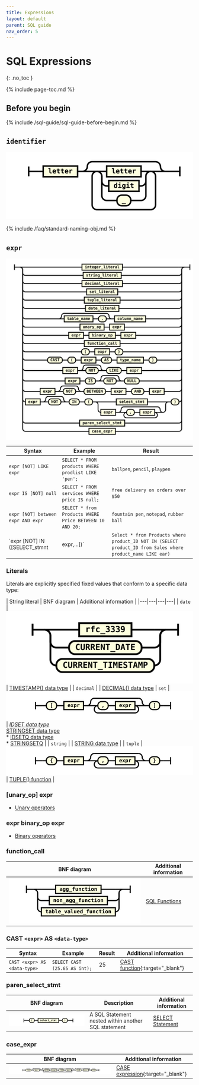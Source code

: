 ```yaml
---
title: Expressions
layout: default
parent: SQL guide
nav_order: 5
---
```


# SQL Expressions
{: .no_toc }

{% include page-toc.md %}

## Before you begin

{% include /sql-guide/sql-guide-before-begin.md %}

## `identifier`
![expr](/assets/images/sql-guide/identifier.svg)

{% include /faq/standard-naming-obj.md %}

## `expr`

![expr](/assets/images/sql-guide/expr.svg)

| Syntax | Example | Result |
|---|---|---|
| `expr [NOT] LIKE expr` | `SELECT * FROM products WHERE prodlist LIKE 'pen';` | `ballpen`, `pencil`, `playpen` |
| `expr IS [NOT] null` | `SELECT * FROM services WHERE price IS null;` | `free delivery on orders over $50` |
| `expr [NOT] between expr AND expr` | `SELECT * from Products WHERE Price BETWEEN 10 AND 20;` | `fountain pen`, `notepad`, `rubber ball` |
| `expr [NOT] IN ([SELECT_stmnt | expr,...])` | `Select * from Products where product_ID NOT IN (SELECT product_ID from Sales where product_name LIKE ear)` | `gold-plated earplugs` |

### Literals

Literals are explicitly specified fixed values that conform to a specific data type:

| String literal | BNF diagram | Additional information |
|---|---|---|---|
| `date` | ![expr](/assets/images/sql-guide/date_literal.svg) | [TIMESTAMP() data type](/docs/sql-guide/data-types/data-type-timestamp) |
| `decimal` |  | [DECIMAL() data type](/docs/sql-guide/data-types/data-type-decimal)
| `set` | ![expr](/assets/images/sql-guide/set_literal.svg) | *[IDSET data type](/docs/sql-guide/data-types/data-type-idset)<br/>* [STRINGSET data type](/docs/sql-guide/data-types/data-type-stringset)<br/>* [IDSETQ data type](/docs/sql-guide/data-types/data-type-idsetq)<br/>* [STRINGSETQ](/docs/sql-guide/data-types/data-type-stringsetq) |
| `string` |  | [STRING data type](/docs/sql-guide/data-types/data-type-string) |
| `tuple` | ![expr](/assets/images/sql-guide/tuple_literal.svg) | [TUPLE() function](/docs/sql-guide/functions/function-tuple) |

### [unary_op] expr

* [Unary operators](/docs/sql-guide/operators/operators-home/#unary-operators)

### expr binary_op expr

* [Binary operators](/docs/sql-guide/operators/operators-home/#binary-operators)

### function_call

| BNF diagram | Additional information |
|---|---|
| ![expr](/assets/images/sql-guide/function_call.svg) | [SQL Functions](/docs/sql-guide/functions/functions-home) |

### CAST `<expr>` AS `<data-type>`

| Syntax | Example | Result | Additional information |
|---|---|---|---|
| `CAST <expr> AS <data-type>` | `SELECT CAST (25.65 AS int);` | 25 | [CAST function](https://www.w3schools.com/sql/func_sqlserver_cast.asp){:target="_blank"} |

### paren_select_stmt

| BNF diagram | Description | Additional information |
|---|---|---|
| ![expr](/assets/images/sql-guide/paren_select_stmt.svg) | A SQL Statement nested within another SQL statement | [SELECT Statement](/docs/sql-guide/statements/statement-select) |

### case_expr

| BNF diagram | Additional information |
|---|---|
| ![expr](/assets/images/sql-guide/case_expr.svg) | [CASE expression](https://www.w3schools.com/sql/sql_case.asp){:target="_blank"} |
